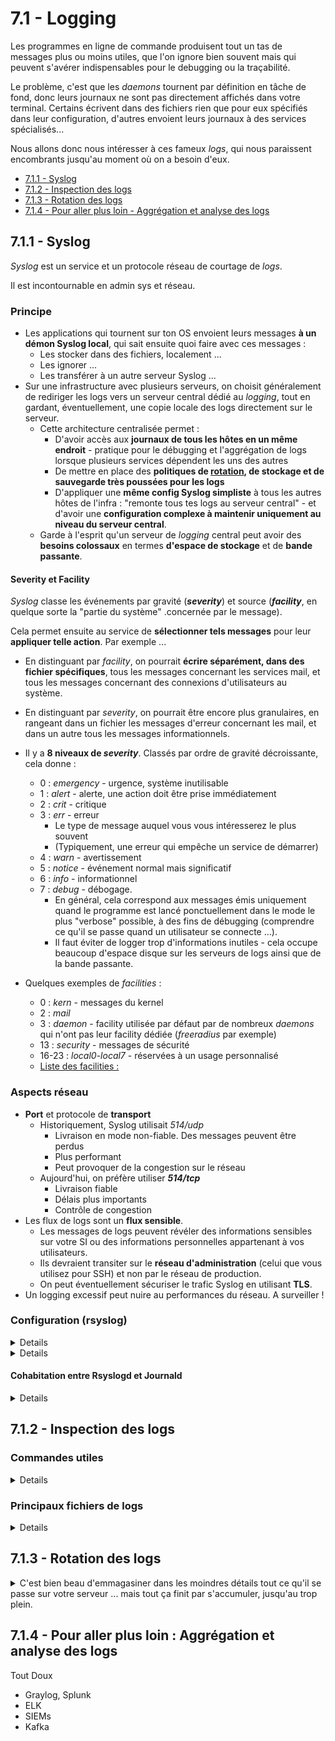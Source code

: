 # 7.1 - Logging

Les programmes en ligne de commande produisent tout un tas de messages plus ou moins utiles, que l'on ignore bien souvent mais qui peuvent s'avérer indispensables pour le debugging ou la traçabilité.

Le problème, c'est que les *daemons* tournent par définition en tâche de fond, donc leurs journaux ne sont pas directement affichés dans votre terminal. Certains écrivent dans des fichiers rien que pour eux spécifiés dans leur configuration, d'autres envoient leurs journaux à des services spécialisés...

Nous allons donc nous intéresser à ces fameux *logs*, qui nous paraissent encombrants jusqu'au moment où on a besoin d'eux.

+ [7.1.1 - Syslog](logging.md#711-syslog)
+ [7.1.2 - Inspection des logs](logging.md#712-inspection-des-logs)
+ [7.1.3 - Rotation des logs](logging.md#713-rotation-des-logs)
+ [7.1.4 - Pour aller plus loin - Aggrégation et analyse des logs](logging.md#714-pour-aller-plus-loin---aggrégation-et-filtrage-des-logs)


## 7.1.1 - Syslog
*Syslog* est un service et un protocole réseau de courtage de *logs*. 

Il est incontournable en admin sys et réseau.

### Principe

+ Les applications qui tournent sur ton OS envoient leurs messages **à un démon Syslog local**, qui sait ensuite quoi faire avec ces messages :
    - Les stocker dans des fichiers, localement ...
    - Les ignorer ...
    - Les transférer à un autre serveur Syslog ...
+ Sur une infrastructure avec plusieurs serveurs, on choisit généralement de rediriger les logs vers un serveur central dédié au *logging*, tout en gardant, éventuellement, une copie locale des logs directement sur le serveur.
    - Cette architecture centralisée permet :
        * D'avoir accès aux **journaux de tous les hôtes en un même endroit** - pratique pour le débugging et l'aggrégation de logs lorsque plusieurs services dépendent les uns des autres
        * De mettre en place des **politiques de [rotation](#713---rotation-des-logs), de stockage et de sauvegarde très poussées pour les logs**
        * D'appliquer une **même config Syslog simpliste** à tous les autres hôtes de l'infra : "remonte tous tes logs au serveur central" - et d'avoir une **configuration complexe à maintenir uniquement au niveau du serveur central**.
    - Garde à l'esprit qu'un serveur de *logging* central peut avoir des **besoins colossaux** en termes **d'espace de stockage** et de **bande passante**.

#### Severity et Facility
*Syslog* classe les événements par gravité (**_severity_**) et source (**_facility_**, en quelque sorte la "partie du système" .concernée par le message).

Cela permet ensuite au service de **sélectionner tels messages** pour leur **appliquer telle action**. Par exemple ...

+ En distinguant par *facility*, on pourrait **écrire séparément, dans des fichier spécifiques**, tous les messages concernant les services mail, et tous les messages concernant des connexions d'utilisateurs au système.
+ En distinguant par *severity*, on pourrait être encore plus granulaires, en rangeant dans un fichier les messages d'erreur concernant les mail, et dans un autre tous les messages informationnels.


+ Il y a **8 niveaux de _severity_**. Classés par ordre de gravité décroissante, cela donne :
    - 0 : *emergency* - urgence, système inutilisable
    - 1 : *alert* - alerte, une action doit être prise immédiatement
    - 2 : *crit* - critique
    - 3 : *err* - erreur 
        * Le type de message auquel vous vous intéresserez le plus souvent
        * (Typiquement, une erreur qui empêche un service de démarrer)
    - 4 : *warn* - avertissement
    - 5 : *notice* - événement normal mais significatif
    - 6 : *info* - informationnel
    - 7 : *debug* - débogage. 
        * En général, cela correspond aux messages émis uniquement quand le programme est lancé ponctuellement dans le mode le plus "verbose" possible, à des fins de débugging (comprendre ce qu'il se passe quand un utilisateur se connecte ...).
        * Il faut éviter de logger trop d'informations inutiles - cela occupe beaucoup d'espace disque sur les serveurs de logs ainsi que de la bande passante.
+ Quelques exemples de *facilities* :
    - 0 : *kern* - messages du kernel
    - 2 : *mail*
    - 3 : *daemon* - facility utilisée par défaut par de nombreux *daemons* qui n'ont pas leur facility dédiée (*freeradius* par exemple)
    - 13 : *security* - messages de sécurité
    - 16-23 : *local0*-*local7* - réservées à un usage personnalisé
    - [Liste des facilities :](https://techdocs.broadcom.com/us/en/symantec-security-software/web-and-network-security/security-analytics/8-2-1/_reference_home/syslog.html)

### Aspects réseau
+ **Port** et protocole de **transport**
    - Historiquement, Syslog utilisait *514/udp*
        * Livraison en mode non-fiable. Des messages peuvent être perdus
        * Plus performant
        * Peut provoquer de la congestion sur le réseau
    - Aujourd'hui, on préfère utiliser __*514/tcp*__
        * Livraison fiable
        * Délais plus importants
        * Contrôle de congestion
+ Les flux de logs sont un **flux sensible**.
    - Les messages de logs peuvent révéler des informations sensibles sur votre SI ou des informations personnelles appartenant à vos utilisateurs.
    - Ils devraient transiter sur le **réseau d'administration** (celui que vous utilisez pour SSH) et non par le réseau de production.
    - On peut éventuellement sécuriser le trafic Syslog en utilisant **TLS**.
+ Un logging excessif peut nuire au performances du réseau. A surveiller !

### Configuration (rsyslog)
<details><code>rsyslog</code> (<i>Rocket-fast Syslog</i>) est l'implémentation de <i>daemon</i> <i>Syslog</i> la plus populaire.

Une alternative est `syslog-ng` - mais préférez `rsyslog`.
</details>

<details>Nous allons voir, à travers un exemple, comment configurer un <i>"client"</i> Syslog, qui ne fera que remonter des logs, et un <i>"serveur central"</i> <i>Syslog</i>, qui leur appliquera des <b>actions</b>.

+ Pour cet exemple, je supposerai que tu disposes de **deux systèmes** (pourquoi pas deux VMs) capables de **communiquer entre eux**.
+ Tu auras besoin du paquet `rsyslog` 
+ Les fichiers de config d'`rsyslog` sont `/etc/rsyslog.conf` et `/etc/rsyslog.d/*.conf`
+ Après toute modification des fichiers de config, redémarre le service `rsyslog` pour qu'elles soient prises en compte.
    - Pense à vérifier le statut du service avec `systemctl` et ses journaux avec `journalctl` en cas de problème.

#### Comprendre la syntaxe des règles rsyslog
<details>

+ La syntaxe de base d'une règle est **`<facility>.<severity> <action>`**.
    - NB : Les niveaux de sévérité sont **hiérarchiquement inclusifs**. En effet, `.<severity>` va sélectionner les logs A PARTIR d'une sévérité *severity*, c'est à dire avec le niveau *severity* OU PIRE.
      * Par exemple, `*.err` (3) sélectionnera aussi les messages de severity `crit` (2), `alert` (1) et `emerg` (0). 
      * Pour sélectionner EXACTEMENT un niveau de sécurity, il faut utiliser l'opérateur `.=` : `<facility>.=<severity> <action>`
    - `mail.err -/var/log/mail.err`
      * Envoie tous les logs de la facility mail, ayant la sévérité `err` ou pire, dans le fichier `/var/log/mail.err`
      * NB : précéder un chemin de fichier par le caractère `-` rend l'**écriture asynchrone.**
        * Le démon bufferise les logs en mémoire pour batcher leur écriture, c'est-à-dire qu'il n'écrit plus directement le message dès qu'il le reçoit, mais attend un court instant au cas où il recevrait d'autres messages. Ainsi, il peut écrire plusieurs messages en une seule opération d'écriture sur disque.
        * **Avantage** : Meilleure durée de vie pour les disques, surtout les SSD dont les performances se dégradent au fil des écritures.
        * **Inconvénient** : Les logs sont seulement en mémoire vive pendant un court instant. Si jamais un incident causait le crash du service, du système ou l'extinction de la machine, les logs seraient perdus à jamais.
    - `security,authpriv.* -/var/log/security`
        * Tous les logs des *facilities* `security` et `authpriv`, quelle que soit leur sévérité, écrits dans le fichier `/var/log/security` de manière asynchrone.
    - `*.err @@syslog.lab.local:514`
        * Envoie tous les logs de sévérité *err* ou pire au serveur Syslog `syslog.lab.local` sur le port 514/**tcp**.
        * Pour du UDP, on mettrait une seule arobase `@`.
+ On peut combiner plusieurs sélections en une seule règle avec l'opérateur `;` :
    - `kern.err;mail.info;daemon,ftp.warn @@syslog.lab.local:514`
+ On peut aussi utiliser le niveau de sévérité `none` pour déselectionner des logs sélectionnés par les expressions précédentes, pour exprimer un "SAUF" :
    - `*.*;auth,authpriv.none -/var/log/messages`
        * Inscrit tous les logs, SAUF ceux des facilities `auth` et `authpriv`, dans `/var/log/messages` de façon asynchrone.
+ Enfin, des *property-based filters* offrent d'autres possibilités de filtrage des logs :
    - `:msg, contains, "certificate" <action>` : *exact match* sur le contenu du message
    - `:msg, !contains, "SUCCESS" <action>` : négation avec l'opérateur `!`
    - `:msg, eregex, "gid=2[0-9][0-9]" <action>` : *Extended regex match* sur le contenu du message
    - `:fromhost-ip, startswith, "172.16." <action>` : *Match* sur les deux premiers octets de l'@IP source du message
    - Pour voir toutes les propriétés disponibles : `man rsyslog.conf | grep -A100 'PROPERTY REPLACER'`

</details>


#### "Client" rsyslog
<details>

Modifier `/etc/rsyslog.conf` :

+ Les modules `imuxsock` et `imklog` doivent être activés :
    - ```s
            module(load="imuxsock")     # recueillir les logs locaux arrivant sur le socket /dev/log
            module(load="imklog")       # recueillir les logs du kernel arrivant sur le buffer de messages du noyau /dev/kmsg
        ```
    - Si ces lignes sont présentes dans la config par défaut, mais commentées avec un '#', vous devez les décommenter.
+ Trouver la section *"Rules"* du fichier. Définir une règle qui remonte tous les messages au serveur de logs central :
    - ```s
            ###############
            #### RULES ####
            ###############
            *.* @@syslog.lab.local:514  # "Quelle que soit la facility, quelle que soit la severity, envoyer le message au serveur Syslog syslog.lab.local:514 (TCP)"
            # Remplacez par l'IP ou le FQDN de votre serveur de logs central

                # @@ : transport TCP
                # ç'aurait été juste @ si le serveur central utilisait UDP
        ```

</details>

#### "Serveur central" rsyslog
<details>

Créer un dossier `/var/log/CENTRAL` (root:root, 0750). Sous ce répertoire, nous allons stocker les logs de chaque serveur surveillé dans un dossier portant son nom, grâce à une règle Syslog.

Créer le fichier `/etc/rsyslog.d/remote.conf`. Y inscrire le contenu suivant :

+ ```s
        $ModLoad imtcp.so 
        #charger le module : Input Module TCP
        # (recueillir des logs Syslog arrivant sur une socket TCP)

        $InputTCPServerRun 514 # Lancer le serveur TCP, en écoutant sur le port 514
    ```
+ ```s
        $template RemoteLogs,"/var/log/CENTRAL/%HOSTNAME%/%$NOW%-%syslogseverity-text%.log"
        # Définir un modèle de chemin "RemoteLogs", de la forme :
            # /var/log/CENTRAL/<nom-du-serveur-surveillé>/<yyyy-mm-dd>-<severity>.log
    ```
+ ```s
        ###############
        #### RULES ####
        ###############
        *.* -?RemoteLogs 
        & stop
    ``` 
    - `?RemoteLogs` : applique l'action *"écrire dans le fichier dont le chemin est obtenu en évaluant le template RemoteLogs"*
    - Préfixer un fichier avec `-` : permet d'**écrire de manière asynchrone**, c'est-à-dire, **ne pas écrire directement quand on reçoit le message** mais attendre un peu au cas où il y en ait d'autres pour pouvoir **en écrire plusieurs en une seule opération de disque**. C'est capital pour allonger la durée de vie des disques durs !
    - `& stop` : indiquer qu'on en a terminé avec les logs sélectionnés, pour éviter qu'ils ne soient traités par d'autres règles (en l'occurence, les règles de logging locales définies dans `/etc/rsyslog.conf`).
+ N'oubliez pas d'**ouvrir le port 514/tcp** sur le pare-feu de l'hôte qui joue le rôle de serveur central.

</details>


#### Vérifier la configuration

<details>

+ Emettre un message bidon côté "client" : `logger "Quiche aux poireaux"`
    - La commande `logger` sert à envoyer un message au démon Syslog local - pratique pour tester vos règles.
    - La *severity* par défaut est *notice* (5). Vous pouvez spécifier une *priority* de votre choix : `logger -p err "Pizza à l'ananas"`
+ Côté "serveur central", vous devez pouvoir trouver le fichier `/var/log/CENTRAL/<hostname-client>/$(date +%Y-%m-%d)-notice.log`
+ Il doit contenir le message de test que vous avez envoyé.
    - ![](img/syslog-central.png)

</details>

**NB :** Cette configuration n'était qu'un exemple simpliste. Dans une vraie configuration, on pourrait avoir des fichiers distincts pour chaque *facility*, grouper plusieurs niveaux de sévérité ensemble, envoyer les logs de sécurité à un serveur différent, ignorer certaines classes logs ...

</details>

#### Cohabitation entre Rsyslogd et Journald
<details>

En plus de Syslog, il faut connaître l'existence de `journald`, qui est un autre démon de journalisation fourni par la suite *Systemd* et qui cohabite la plupart du temps avec un démon *Syslog*. Nous avions déjà écrit quelques paragraphes sur `journald` dans la partie [*4 - Gestion des services*](#../4-gestion-des-services/services.md#journald).

Contrairement à `rsyslogd`, `journald` ne stocke pas les messages au format texte mais dans un format tabulaire - les logs ne sont donc pas directement lisibles en ouvrant un fichier, il faut utiliser l'utilitaire `journalctl`. 

`journald` a sa propre configuration indépendante de celle de Syslog, et son propre système de [rotation](#713---rotation-des-logs).

Sur presque toutes les distributions modernes, `journald` est installé par défaut, et recueille exactement les mêmes logs qu'une installation vierge d'`rsyslogd` (à savoir, les messages du kernel et les logs arrivant sur `/dev/log`). De plus, les deux services loggent par défaut localement - il y a donc une copie redondante des mêmes données, ce n'est pas optimal.

Il est possible de **<u>modifier la manière dont `journald` et `rsyslogd` cohabitent</u>** :
+ (**Désactiver le stockage persistent des logs `journald`**)[https://access.redhat.com/articles/4058681] car on a stocke autrement une copie locale des logs envoyés au serveur de logs central et déjà stockés localement par le démon syslog local.
    - Ainsi, c'est uniquement `rsyslog` qui s'occupera du stockage persistent des logs locaux. `journalctl` sera toujours utilisable mais que sur les données du boot actuel, en mémoire vive.
    - Ne désactivez tout de même pas complètement `journald` car il est pratique pour le troubleshooting.
+ **Désactiver le stockage persistent des logs `rsyslog`** : il suffit de ne préserver dans la configuration d'`rsyslog` que les règles qui envoient les logs au serveur de logs central, et de supprimer toutes les autres règles qui écrivent dans des fichiers locaux. 
    - Vous pouvez très bien procéder au cas par cas si vous souhaitez garder certains fichiers locaux tenus par `rsyslog`.
    - Ainsi, c'est uniquement `journald` qui s'occupera du stockage persistent des logs locaux et `rsyslogd` ne fera qu'en transférer une copie au serveur de log central.
    - *Personnellement, c'est la méthode que je préfère car je trouve `journald` plus pratique pour du troubleshooting rapide grâce à son format de données structuré.*
+ Il est <u>déconseillé de désactiver complètement le stockage persistent de logs locaux</u>. C'est pratique d'avoir accès aux logs directement lorsque l'on est connecté au serveur qui pose problème.

</details>

## 7.1.2 - Inspection des logs
### Commandes utiles
<details>

+ `tail -f`
    - Pour suivre un fichier de logs en live
    - `sudo tail -f /var/log/messages`
+ `tail -10`
    - Afficher seulement les 10 lignes les plus récentes
+ `grep`
    - Pour **filtrer** les logs avec des mots-clefs ou des expressions régulières
    - `sudo cat /var/log/messages | grep cert` : messages contenant `cert`
    - `sudo cat /var/log/messages | grep -E 'Apr 27 19:[0-9][0-9]:[0-9][0-9]'` : messages du 27 Avril entre 19 et 20h
    - `sudo dmesg | grep -i usb` : messages du kernel contenant "USB", insensible à la casse
+ `more`, `view` :
    - Pager, pour naviguer dans les logs. 
    - Possibilités de scroll, de recherche de mots clefs ...
+ `journalctl` : Consulter et gérer les logs journald. Voir [4 - Gestion des services : journald](#../4-gestion-des-services/services.md#journald).
    - `journalctl -feu <unit>` : logs d'un service , timer, socket ... *systemd*, en live
    - `journalctl -p err` : *Severity* `err` ou pire.
    - `journalctl --since 2024-04-25 --until 2024-04-28` : Entre deux dates
    - `journalctl --since 10:00 --until 10:30`
    - `journalctl _UID=1000` : logs concernant l'utilisateur d'UID 1000. De nombreux autres paramètres comme celui-ci sont disponibles, cf manpages.
    - `journalctl -n10` : 10 derniers messages
    - `journalctl -k` ou `--dmesg` : messages du *kernel*
    - `journalctl -b-2` : logs de l'avant, avant dernière session (-2 : deux boots avant)
        * Pour afficher la liste des boots : `journalctl --list-boots`
</details>

### Principaux fichiers de logs
<details>

`/var/log/`...

+ Informations/debug
    - `syslog`
        * Tout sauf les logs des facilities *authpriv* et *auth*
    - **`messages`**
        * Tout jusqu'à la sévérité `info` (6), sauf pour certaines facilities comme *cron* et *authpriv*. Se référer aux règles de `/etc/rsyslog.conf`
    - `debug`
        * Tous les log avec la sévérité `debug`
+ Kernel, Boot
    - `kern.log` : kernel
      * NB : Il est plus pratique de rechercher des messages du kernel à l'aide des commandes `dmesg` ou `journalctl -k`
    - `boot.log` : messages générés durant le boot, y compris ceux du kernel. Couvre les messages générés entre le démarrage du noyau et le moment où le système atteint la *target systemd* par défaut.
+ Daemons/services
    - **`daemon.log`** (services qui n'ont pas leurs propres fichiers de log)
    - `mail.log` (services mail)
    - **`apache/access.log`** (exemple de service avec son propre fichier voire son propre répertoire de logs, défini par la config du service)
    - Utiliser **`journalctl`** peut être très pratique pour consulter les logs des services `systemd` : `journalctl -feu <service>`
+ Auth/Login
    - **`auth.log`** : **tentatives de login** (succès & échec), utilisations de la commande `sudo`, cronjobs
    - `utmp`, `wtmp` : logins réussis (format binaire, il faut utiliser la commande `who`)
    - `btmp` : déconnexions, logins échoués (e.g. bruteforce via ssh) (format binaire, il faut utiliser la commande `utmpdump` ou `last -f`)
    - `faillog` : logins échoués (format binaire, il faut utiliser la commande `faillog -a`)
    - `lastlog` : logins récents (format binaire, il faut utiliser la commande `lastlog`)
+ Sécurité avancée
    - `audit/audit.log` : logs du service `auditd`, qui recueille avec un très haut niveau de détail les événements qui se passent sur le système (accès aux fichiers, commandes exécutées, appels systèmes ...). Si vous utilisez un module de sécurité comme SELinux ou AppArmor, leurs logs se trouvent aussi ici et vous aurez très, très souvent besoin de les consulter, souvent avec des outils spéciaux plutôt qu'à la main.
        * NB : si SELinux est utilisé mais pas `auditd`, le fichier de logs utilisé est `/var/log/avc`

NB : Selon votre distribution, vous n'aurez pas forcément tous ces fichiers, ou bien ils peuvent porter un autre nom.
</details>

## 7.1.3 - Rotation des logs
<details><summary>C'est bien beau d'emmagasiner dans les moindres détails tout ce qu'il se passe sur votre serveur ... mais tout ça finit par s'accumuler, jusqu'au trop plein.</summary>

La rotation de logs est là pour ça. Ils s'occuperont automatiquement des problèmes suivants :
+ **Tous les combien faut-il créer un nouveau fichier**/dossier de logs ?
    - (NB : Vous pouvez aussi vous occuper de ce problème directement avec Syslog, grâce aux Templates)
    - On peut aussi choisir de créer un nouveau fichier de logs lorsqu'il dépasse une certaine taille sur disque ou un certain nombre de lignes plutôt qu'un âge.
+ **Comment nommer les anciens fichiers** de logs ?
    - Ils peuvent être nommés avec une date, avec un indice d'ancienneté (`mail.log`, `mail.log.1`, `mail.log.2` ...)
+ A partir de quel âge et comment **compresser** les anciens logs ?
    - Par exemple : "garder les 5 derniers fichiers de logs en texte clair et compresser les autres avec l'algorithme GZip"
+ A partir de quel âge peut-on carrément **supprimer les anciens logs** ?

Tous ces problèmes peuvent bien sûr avoir des réponses différentes pour différentes classes de logs.

### Configuration
#### Syntaxe
<details>

Jetez un œil aux fichiers de config `/etc/logrotate.conf` et `/etc/logrotate.d/rsyslog`.

Analysons ce second fichier de config (le contenu peut varier selon votre distribution) :
```s
/var/log/syslog # sélection de plusieurs fichiers pour leur appliquer de mêmes directives
/var/log/mail.log
/var/log/kern.log
/var/log/auth.log
/var/log/user.log
/var/log/cron.log
{
	rotate 4 # garder 4 fichiers de log max, les plus anciens seront supprimés
	weekly # rotation une fois par semaine
	missingok # ne pas lever d'erreur si un fichier est manquant
	notifempty # ne pas provoquer de rotation du fichier s'il est vide
	compress # compresser les anciens fichiers au format GZip
	delaycompress # repousser la compression à la prochaine rotation
	sharedscripts # Les scripts 'postrotate' seront exécutés une seule fois pour tous les logs au lieu de une fois pour chaque log
	postrotate # Invocation de scripts personnalisés à exécuter après la rotation, par exemple pour sauvegarder les logs qui vont être supprimés sur un autre serveur
		/usr/lib/rsyslog/rsyslog-rotate # un script qui prévient rsyslog qu'une rotation a eu lieu
	endscript # fin des scripts post-rotation
}

```
</details>


#### Exemple
<details>

Nous allons utiliser `logrotate` pour faire la rotation des logs sur notre serveur de logs central.

Le paquet `logrotate` doit être installé. Le service `logrotate` doit être démarré et installé.

La config par défaut se trouve dans `/etc/logrotate.conf` et la config spécifique à chaque fichier de log dans `/etc/logrotate.d/*.conf`.

Premièrement, nous allons changer la config `rsyslog` du serveur de logs central pour ne plus avoir la date dans les noms de fichiers - ce sera `logrotate` qui ajoutera une date et uniquement pour les anciens logs.

+ @`/etc/rsyslog.d/remote.conf`
    - ```s
        $template RemoteLogs,"/var/log/CENTRAL/%HOSTNAME%/%syslogseverity-text%.log
            # on a enlevé "%$NOW%-" du chemin
        ```
    - Il faut redémarrer le service `rsyslog`

Supprimons le contenu de `/var/log/CENTRAL/` pour repartir sur ces nouvelles bases.

+ `rm -rf /var/log/CENTRAL/*`

Vérifions que les noms des fichiers de logs ne contiennent maintenant plus de date.

+ `logger "Toast"` sur le "client" Syslog
+ `ls -l /var/log/CENTRAL/<hostname-client>/` sur le serveur
  
Créons maintenant une règle `logrotate` pour le répertoire de logs central.
+ Créer le fichier `/etc/logrotate.d/central` et y inscrire :
    - ```s
        /var/log/CENTRAL/*/*.log
        {
            daily # rotation journalière
            rotate 5 # garder seulement les 5 derniers fichiers de log. Les plus anciens seront supprimés.
            compress # compresser les fichiers plus anciens
            delaycompress # repousser la compression des anciers fichiers à la prochaine rotation au lieu de les compresser directement
            dateext # écrire la date dans le nom des anciens fichiers
            dateformat -%Y-%m-%d # date au format yyyy-mm-dd
            notifempty #ne pas rotate si le fichier est vide
            missingok #ne pas remonter d'erreur si un fichier est manquant
            postrotate 
		        /usr/lib/rsyslog/rsyslog-rotate
            endscript
	        endscript
        }
        ```
+ Redémarrer le service `logrotate`.

Pour tester votre configuration sans attendre 5 jours, vous pouvez procéder comme suit en changeant la date du serveur central et en forçant l'exécution de logrotate (attention, méthode peu orthodoxe à proscrire en situation réelle).

+ Client :
    - `logger 28/04` 
+ Serveur :
    - `logrotate --force /etc/logrotate.conf`
    - `timedatectl set-time 2024-04-29`
    - `ls -l /var/log/CENTRAL/<hostname-client>/`
+ Client :
    - `logger 29/04`  ...

</details>

</details>

## 7.1.4 - Pour aller plus loin : Aggrégation et analyse des logs
Tout Doux

+ Graylog, Splunk
+ ELK
+ SIEMs
+ Kafka